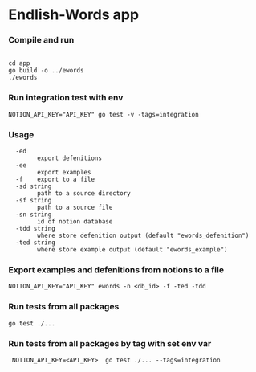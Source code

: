 # Endlish-Words app

### Compile and run

```shell

cd app
go build -o ../ewords
./ewords
```

### Run integration test with env

```shell
NOTION_API_KEY="API_KEY" go test -v -tags=integration
```

### Usage

```shell
  -ed
        export defenitions
  -ee
        export examples
  -f    export to a file
  -sd string
        path to a source directory
  -sf string
        path to a source file
  -sn string
        id of notion database
  -tdd string
        where store defenition output (default "ewords_defenition")
  -ted string
        where store example output (default "ewords_example")
```

### Export examples and defenitions from notions to a file

```shell
NOTION_API_KEY="API_KEY" ewords -n <db_id> -f -ted -tdd
```

### Run tests from all packages

```shell
go test ./...
```

### Run tests from all packages by tag with set env var

```shell
 NOTION_API_KEY=<API_KEY>  go test ./... --tags=integration
```